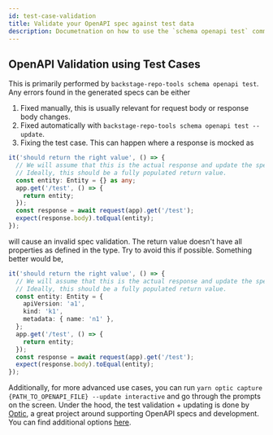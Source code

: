 ```yaml
---
id: test-case-validation
title: Validate your OpenAPI spec against test data
description: Documetnation on how to use the `schema openapi test` command.
---
```


## OpenAPI Validation using Test Cases

This is primarily performed by `backstage-repo-tools schema openapi test`. Any errors found in the generated specs can be either

1. Fixed manually, this is usually relevant for request body or response body changes.
2. Fixed automatically with `backstage-repo-tools schema openapi test --update`.
3. Fixing the test case. This can happen where a response is mocked as

```ts
it('should return the right value', () => {
  // We will assume that this is the actual response and update the spec accordingly.
  // Ideally, this should be a fully populated return value.
  const entity: Entity = {} as any;
  app.get('/test', () => {
    return entity;
  });
  const response = await request(app).get('/test');
  expect(response.body).toEqual(entity);
});
```

will cause an invalid spec validation. The return value doesn't have all properties as defined in the type. Try to avoid this if possible. Something better would be,

```ts
it('should return the right value', () => {
  // We will assume that this is the actual response and update the spec accordingly.
  // Ideally, this should be a fully populated return value.
  const entity: Entity = {
    apiVersion: 'a1',
    kind: 'k1',
    metadata: { name: 'n1' },
  };
  app.get('/test', () => {
    return entity;
  });
  const response = await request(app).get('/test');
  expect(response.body).toEqual(entity);
});
```

Additionally, for more advanced use cases, you can run `yarn optic capture {PATH_TO_OPENAPI_FILE} --update interactive` and go through the prompts on the screen. Under the hood, the test validation + updating is done by [Optic](https://github.com/opticdev/optic), a great project around supporting OpenAPI specs and development. You can find additional options [here](https://www.useoptic.com/docs/verify-openapi).
